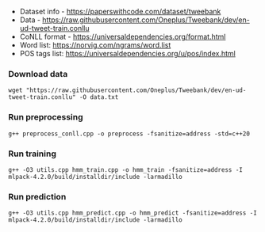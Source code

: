 - Dataset info - https://paperswithcode.com/dataset/tweebank
- Data - https://raw.githubusercontent.com/Oneplus/Tweebank/dev/en-ud-tweet-train.conllu
- CoNLL format - https://universaldependencies.org/format.html
- Word list: https://norvig.com/ngrams/word.list
- POS tags list: https://universaldependencies.org/u/pos/index.html

### Download data
```
wget "https://raw.githubusercontent.com/Oneplus/Tweebank/dev/en-ud-tweet-train.conllu" -O data.txt
```
### Run preprocessing
```
g++ preprocess_conll.cpp -o preprocess -fsanitize=address -std=c++20
```
### Run training
```
g++ -O3 utils.cpp hmm_train.cpp -o hmm_train -fsanitize=address -I mlpack-4.2.0/build/installdir/include -larmadillo
```
### Run prediction
```
g++ -O3 utils.cpp hmm_predict.cpp -o hmm_predict -fsanitize=address -I mlpack-4.2.0/build/installdir/include -larmadillo
``` 
